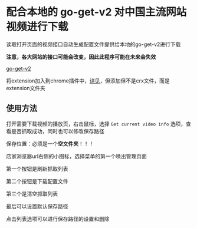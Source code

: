 # 配合本地的 go-get-v2 对中国主流网站视频进行下载

读取打开页面的视频接口自动生成配置文件提供给本地的go-get-v2进行下载

**注意，各大网站的接口可能会改变，因此此程序可能在未来会失效**

[go-get-v2](https://github.com/schwarzeni/go-get-v2)

将extension加入到chrome插件中，[详见](https://jingyan.baidu.com/article/e5c39bf5cc39cc39d76033cd.html)，但添加但不是crx文件，而是extension文件夹

## 使用方法

打开需要下载视频的播放页，右击鼠标，选择 `Get current video info` 选项，查看是否抓取成功，同时也可以修改保存路径

保存位置：必须是一个**空文件夹**！！！

店家浏览器url右侧的小图标，选择菜单的第一个唤出管理页面

第一个按钮是刷新抓取列表

第二个按钮是下载配置文件

第三个是清空抓取列表

最后可以设置默认保存路径

点击列表选项可以进行保存路径的设置和删除
